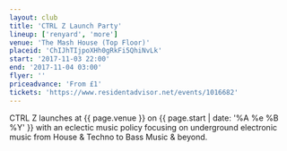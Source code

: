 ```yaml
---
layout: club
title: 'CTRL Z Launch Party'
lineup: ['renyard', 'more']
venue: 'The Mash House (Top Floor)'
placeid: 'ChIJhTIjpoXHh0gRkFi5QhiNvLk'
start: '2017-11-03 22:00'
end: '2017-11-04 03:00'
flyer: ''
priceadvance: 'From £1'
tickets: 'https://www.residentadvisor.net/events/1016682'
---
```


CTRL Z launches at {{ page.venue }} on {{ page.start | date: '%A %e %B %Y' }}
with an eclectic music policy focusing on underground electronic music
from House & Techno to Bass Music & beyond.
